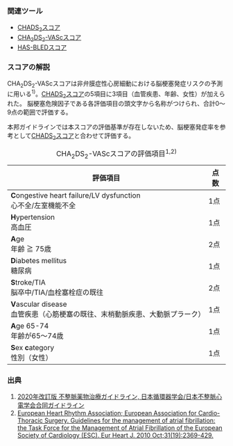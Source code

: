 ### 関連ツール
* [CHADS<sub>2</sub>スコア](clinicalpocket://calculator/24)
* [CHA<sub>2</sub>DS<sub>2</sub>-VAScスコア](clinicalpocket://calculator/25)
* [HAS-BLEDスコア](clinicalpocket://calculator/26)

### スコアの解説
CHA<sub>2</sub>DS<sub>2</sub>-VAScスコアは非弁膜症性心房細動における脳梗塞発症リスクの予測に用いる<sup>1)</sup>。[CHADS<sub>2</sub>スコア](clinicalpocket://calculator/24)の5項目に3項目（血管疾患、年齢、女性）が加えられた。
脳梗塞危険因子である各評価項目の頭文字から名称がつけられ、合計0〜9点の範囲で評価する。

本邦ガイドラインでは本スコアの評価基準が存在しないため、脳梗塞発症率を参考として[CHADS<sub>2</sub>スコア](clinicalpocket://calculator/24)と合わせて評価する。

<table>
  <caption>
    CHA<sub>2</sub>DS<sub>2</sub>-VAScスコアの評価項目<sup>1,2)</sup>
  </caption>
  <thead>
    <tr>
      <th>評価項目</th>
      <th>点数</th>
    </tr>
  </thead>
  <tbody>
    <tr>
      <td><strong>C</strong>ongestive heart failure/LV dysfunction<br>心不全/左室機能不全</td>
      <td>1点</td>
    </tr>
    <tr>
      <td><strong>H</strong>ypertension<br>高血圧</td>
      <td>1点</td>
    </tr>
    <tr>
      <td><strong>A</strong>ge<br>年齢 ≧ 75歳</td>
      <td>2点</td>
    </tr>
    <tr>
      <td><strong>D</strong>iabetes mellitus<br>糖尿病</td>
      <td>1点</td>
    </tr>
    <tr>
      <td><strong>S</strong>troke/TIA<br>脳卒中/TIA/血栓塞栓症の既往</td>
      <td>2点</td>
    </tr>
    <tr>
      <td><strong>V</strong>ascular disease<br>血管疾患（心筋梗塞の既往、末梢動脈疾患、大動脈プラーク）</td>
      <td>1点</td>
    </tr>
    <tr>
      <td><strong>A</strong>ge 65-74<br>年齢が65〜74歳</td>
      <td>1点</td>
    </tr>
    <tr>
      <td><strong>S</strong>ex <strong>c</strong>ategory<br>性別（女性）</td>
      <td>1点</td>
    </tr>
  </tbody>
</table>

### 出典
1. [2020年改訂版 不整脈薬物治療ガイドライン, 日本循環器学会/日本不整脈心電学会合同ガイドライン](https://www.j-circ.or.jp/cms/wp-content/uploads/2020/01/JCS2020_Ono.pdf)  
2. [European Heart Rhythm Association; European Association for Cardio-Thoracic Surgery. Guidelines for the management of atrial fibrillation: the Task Force for the Management of Atrial Fibrillation of the European Society of Cardiology (ESC). Eur Heart J. 2010 Oct;31(19):2369-429.](https://pubmed.ncbi.nlm.nih.gov/20802247/)  